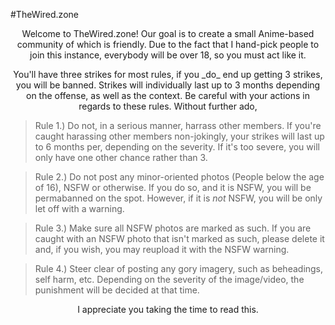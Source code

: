 #TheWired.zone

<p align="center">
Welcome to TheWired.zone! Our goal is to create a small Anime-based community of which is friendly. Due to the fact that I hand-pick people to join this instance, everybody will be over 18, so you must act like it.
</p>
<p align="center">
You'll have three strikes for most rules, if you _do_ end up getting 3 strikes, you will be banned. Strikes will individually last up to 3 months depending on the offense, as well as the context. Be careful with your actions in regards to these rules.
Without further ado,
</p>

> Rule 1.) Do not, in a serious manner, harrass other members. If you're caught harassing other members non-jokingly, your strikes will last up to 6 months per, depending on the severity. If it's too severe, you will only have one other chance rather than 3.

> Rule 2.) Do not post any minor-oriented photos (People below the age of 16), NSFW or otherwise. If you do so, and it is NSFW, you will be permabanned on the spot. However, if it is *not* NSFW, you will be only let off with a warning. 

> Rule 3.) Make sure all NSFW photos are marked as such. If you are caught with an NSFW photo that isn't marked as such, please delete it and, if you wish, you may reupload it with the NSFW warning.

> Rule 4.) Steer clear of posting any gory imagery, such as beheadings, self harm, etc. Depending on the severity of the image/video, the punishment will be decided at that time.

<p align="center">
I appreciate you taking the time to read this. 
</p>
